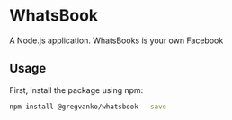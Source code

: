 # WhatsBook
A Node.js application. WhatsBooks is your own Facebook

## Usage
First, install the package using npm:
```bash
npm install @gregvanko/whatsbook --save
```